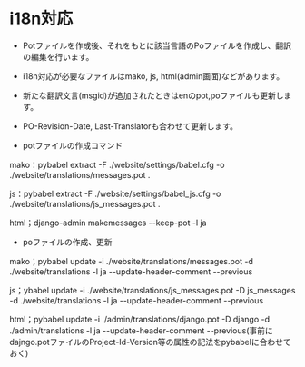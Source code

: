 # i18n対応

 - Potファイルを作成後、それをもとに該当言語のPoファイルを作成し、翻訳の編集を行います。
 - i18n対応が必要なファイルはmako, js, html(admin画面)などがあります。
 - 新たな翻訳文言(msgid)が追加されたときはenのpot,poファイルも更新します。
 - PO-Revision-Date, Last-Translatorも合わせて更新します。

- potファイルの作成コマンド

mako：pybabel extract -F ./website/settings/babel.cfg -o ./website/translations/messages.pot .

js：pybabel extract -F ./website/settings/babel_js.cfg -o ./website/translations/js_messages.pot .

html；django-admin makemessages --keep-pot -l ja

- poファイルの作成、更新

mako；pybabel update -i ./website/translations/messages.pot -d ./website/translations -l ja --update-header-comment --previous

js；ybabel update -i ./website/translations/js_messages.pot -D js_messages -d ./website/translations -l ja --update-header-comment --previous

html；pybabel update -i ./admin/translations/django.pot -D django -d ./admin/translations -l ja --update-header-comment --previous(事前にdajngo.potファイルのProject-Id-Version等の属性の記法をpybabelに合わせておく)

